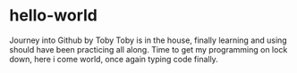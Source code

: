 # hello-world
Journey into Github by Toby
Toby is in the house, finally learning  and using should have been practicing all along.
Time to get my programming on lock down, here i come world, once again typing code finally.
